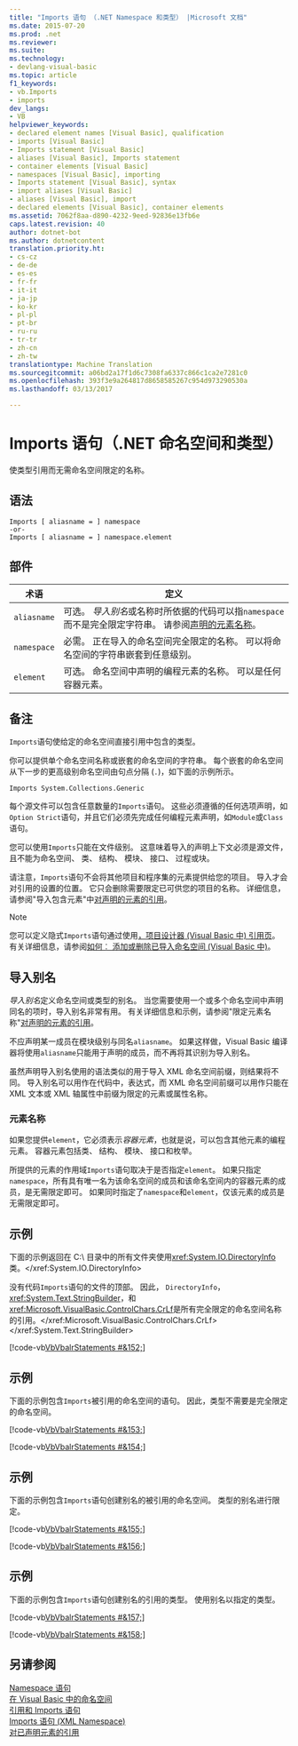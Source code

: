 ```yaml
---
title: "Imports 语句 （.NET Namespace 和类型） |Microsoft 文档"
ms.date: 2015-07-20
ms.prod: .net
ms.reviewer: 
ms.suite: 
ms.technology:
- devlang-visual-basic
ms.topic: article
f1_keywords:
- vb.Imports
- imports
dev_langs:
- VB
helpviewer_keywords:
- declared element names [Visual Basic], qualification
- imports [Visual Basic]
- Imports statement [Visual Basic]
- aliases [Visual Basic], Imports statement
- container elements [Visual Basic]
- namespaces [Visual Basic], importing
- Imports statement [Visual Basic], syntax
- import aliases [Visual Basic]
- aliases [Visual Basic], import
- declared elements [Visual Basic], container elements
ms.assetid: 7062f8aa-d890-4232-9eed-92836e13fb6e
caps.latest.revision: 40
author: dotnet-bot
ms.author: dotnetcontent
translation.priority.ht:
- cs-cz
- de-de
- es-es
- fr-fr
- it-it
- ja-jp
- ko-kr
- pl-pl
- pt-br
- ru-ru
- tr-tr
- zh-cn
- zh-tw
translationtype: Machine Translation
ms.sourcegitcommit: a06bd2a17f1d6c7308fa6337c866c1ca2e7281c0
ms.openlocfilehash: 393f3e9a264817d8658585267c954d973290530a
ms.lasthandoff: 03/13/2017

---
```

# <a name="imports-statement-net-namespace-and-type"></a>Imports 语句（.NET 命名空间和类型）
使类型引用而无需命名空间限定的名称。  
  
## <a name="syntax"></a>语法  
  
```  
Imports [ aliasname = ] namespace  
-or-  
Imports [ aliasname = ] namespace.element  
```  
  
## <a name="parts"></a>部件  
  
|术语|定义|  
|---|---|  
|`aliasname`|可选。 *导入别名*或名称时所依据的代码可以指`namespace`而不是完全限定字符串。 请参阅[声明的元素名称](../../../visual-basic/programming-guide/language-features/declared-elements/declared-element-names.md)。|  
|`namespace`|必需。 正在导入的命名空间完全限定的名称。 可以将命名空间的字符串嵌套到任意级别。|  
|`element`|可选。 命名空间中声明的编程元素的名称。 可以是任何容器元素。|  
  
## <a name="remarks"></a>备注  
 `Imports`语句使给定的命名空间直接引用中包含的类型。  
  
 你可以提供单个命名空间名称或嵌套的命名空间的字符串。 每个嵌套的命名空间从下一步的更高级别命名空间由句点分隔 (`.`)，如下面的示例所示。  
  
 `Imports System.Collections.Generic`  
  
 每个源文件可以包含任意数量的`Imports`语句。 这些必须遵循的任何选项声明，如`Option Strict`语句，并且它们必须先完成任何编程元素声明，如`Module`或`Class`语句。  
  
 您可以使用`Imports`只能在文件级别。 这意味着导入的声明上下文必须是源文件，且不能为命名空间、 类、 结构、 模块、 接口、 过程或块。  
  
 请注意，`Imports`语句不会将其他项目和程序集的元素提供给您的项目。 导入才会对引用的设置的位置。 它只会删除需要限定已可供您的项目的名称。 详细信息，请参阅"导入包含元素"中[对声明的元素的引用](../../../visual-basic/programming-guide/language-features/declared-elements/references-to-declared-elements.md)。  
  
> [!NOTE]
>  您可以定义隐式`Imports`语句通过使用[，项目设计器 (Visual Basic 中) 引用页](https://docs.microsoft.com/visualstudio/ide/reference/references-page-project-designer-visual-basic)。 有关详细信息，请参阅[如何︰ 添加或删除已导入命名空间 (Visual Basic 中)](http://msdn.microsoft.com/library/44cebec3-0ea0-47c2-8406-4edeab6a997e)。  
  
## <a name="import-aliases"></a>导入别名  
 *导入别名*定义命名空间或类型的别名。 当您需要使用一个或多个命名空间中声明同名的项时，导入别名非常有用。 有关详细信息和示例，请参阅"限定元素名称"[对声明的元素的引用](../../../visual-basic/programming-guide/language-features/declared-elements/references-to-declared-elements.md)。  
  
 不应声明某一成员在模块级别与同名`aliasname`。 如果这样做，Visual Basic 编译器将使用`aliasname`只能用于声明的成员，而不再将其识别为导入别名。  
  
 虽然声明导入别名使用的语法类似的用于导入 XML 命名空间前缀，则结果将不同。 导入别名可以用作在代码中，表达式，而 XML 命名空间前缀可以用作只能在 XML 文本或 XML 轴属性中前缀为限定的元素或属性名称。  
  
### <a name="element-names"></a>元素名称  
 如果您提供`element`，它必须表示*容器元素*，也就是说，可以包含其他元素的编程元素。 容器元素包括类、 结构、 模块、 接口和枚举。  
  
 所提供的元素的作用域`Imports`语句取决于是否指定`element`。 如果只指定`namespace`，所有具有唯一名为该命名空间的成员和该命名空间内的容器元素的成员，是无需限定即可。 如果同时指定了`namespace`和`element`，仅该元素的成员是无需限定即可。  
  
## <a name="example"></a>示例  
 下面的示例返回在 C:\ 目录中的所有文件夹使用<xref:System.IO.DirectoryInfo>类。</xref:System.IO.DirectoryInfo>  
  
 没有代码`Imports`语句的文件的顶部。 因此， `DirectoryInfo`， <xref:System.Text.StringBuilder>，和<xref:Microsoft.VisualBasic.ControlChars.CrLf>是所有完全限定的命名空间名称的引用。</xref:Microsoft.VisualBasic.ControlChars.CrLf> </xref:System.Text.StringBuilder>  
  
 [!code-vb[VbVbalrStatements #&152;](../../../visual-basic/language-reference/error-messages/codesnippet/VisualBasic/imports-statement-net-namespace-and-type_1.vb)]  
  
## <a name="example"></a>示例  
 下面的示例包含`Imports`被引用的命名空间的语句。 因此，类型不需要是完全限定的命名空间。  
  
 [!code-vb[VbVbalrStatements #&153;](../../../visual-basic/language-reference/error-messages/codesnippet/VisualBasic/imports-statement-net-namespace-and-type_2.vb)]  
  
 [!code-vb[VbVbalrStatements #&154;](../../../visual-basic/language-reference/error-messages/codesnippet/VisualBasic/imports-statement-net-namespace-and-type_3.vb)]  
  
## <a name="example"></a>示例  
 下面的示例包含`Imports`语句创建别名的被引用的命名空间。 类型的别名进行限定。  
  
 [!code-vb[VbVbalrStatements #&155;](../../../visual-basic/language-reference/error-messages/codesnippet/VisualBasic/imports-statement-net-namespace-and-type_4.vb)]  
  
 [!code-vb[VbVbalrStatements #&156;](../../../visual-basic/language-reference/error-messages/codesnippet/VisualBasic/imports-statement-net-namespace-and-type_5.vb)]  
  
## <a name="example"></a>示例  
 下面的示例包含`Imports`语句创建别名的引用的类型。 使用别名以指定的类型。  
  
 [!code-vb[VbVbalrStatements #&157;](../../../visual-basic/language-reference/error-messages/codesnippet/VisualBasic/imports-statement-net-namespace-and-type_6.vb)]  
  
 [!code-vb[VbVbalrStatements #&158;](../../../visual-basic/language-reference/error-messages/codesnippet/VisualBasic/imports-statement-net-namespace-and-type_7.vb)]  
  
## <a name="see-also"></a>另请参阅  
 [Namespace 语句](../../../visual-basic/language-reference/statements/namespace-statement.md)   
 [在 Visual Basic 中的命名空间](../../../visual-basic/programming-guide/program-structure/namespaces.md)   
 [引用和 Imports 语句](../../../visual-basic/programming-guide/program-structure/references-and-the-imports-statement.md)   
 [Imports 语句 (XML Namespace)](../../../visual-basic/language-reference/statements/imports-statement-xml-namespace.md)   
 [对已声明元素的引用](../../../visual-basic/programming-guide/language-features/declared-elements/references-to-declared-elements.md)

